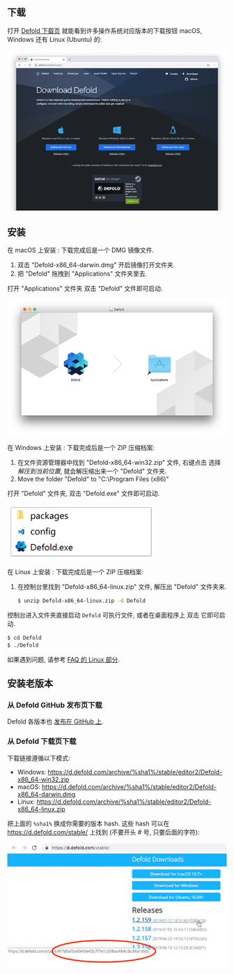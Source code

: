 ## 下载

打开 [Defold 下载页](https://defold.com/download/) 就能看到许多操作系统对应版本的下载按钮 macOS, Windows 还有 Linux (Ubuntu) 的:

![download editor](/shared/images/editor_download.png)

## 安装

在 macOS 上安装
: 下载完成后是一个 DMG 镜像文件.

  1. 双击 "Defold-x86_64-darwin.dmg" 开启镜像打开文件夹.
  2. 把 "Defold" 拖拽到 "Applications" 文件夹里去.

  打开 "Applications" 文件夹 <kbd>双击</kbd> "Defold" 文件即可启动.

  ![Defold macOS](/shared/images/macos_content.png)

在 Windows 上安装
: 下载完成后是一个 ZIP 压缩档案:

  1. 在文件资源管理器中找到 "Defold-x86_64-win32.zip" 文件, <kbd>右键点击</kbd> 选择 *解压到当前位置*, 就会解压缩出来一个 "Defold" 文件夹.
  2. Move the folder "Defold" to "C:\Program Files (x86)\"

  打开 "Defold" 文件夹, <kbd>双击</kbd> "Defold.exe" 文件即可启动.

  ![Defold windows](/shared/images/windows_content.png)

在 Linux 上安装
: 下载完成后是一个 ZIP 压缩档案:

  1. 在控制台里找到 "Defold-x86_64-linux.zip" 文件, 解压出 "Defold" 文件夹来.

     ```bash
     $ unzip Defold-x86_64-linux.zip -d Defold
     ```

  控制台进入文件夹直接启动 `Defold` 可执行文件, 或者在桌面程序上 <kbd>双击</kbd> 它即可启动.

  ```bash
  $ cd Defold
  $ ./Defold
  ```

  如果遇到问题, 请参考 [FAQ 的 Linux 部分](/faq/faq#linux-issues).

## 安装老版本

### 从 Defold GitHub 发布页下载

Defold 各版本也 [发布在 GitHub 上](https://github.com/defold/defold/releases).

### 从 Defold 下载页下载

下载链接遵循以下模式:

* Windows: https://d.defold.com/archive/%sha1%/stable/editor2/Defold-x86_64-win32.zip
* macOS: https://d.defold.com/archive/%sha1%/stable/editor2/Defold-x86_64-darwin.dmg
* Linux: https://d.defold.com/archive/%sha1%/stable/editor2/Defold-x86_64-linux.zip

把上面的 `%sha1%` 换成你需要的版本 hash. 这些 hash 可以在 https://d.defold.com/stable/ 上找到 (不要开头 # 号, 只要后面的字符):

![download editor](/shared/images/old_version_sha1.png)
